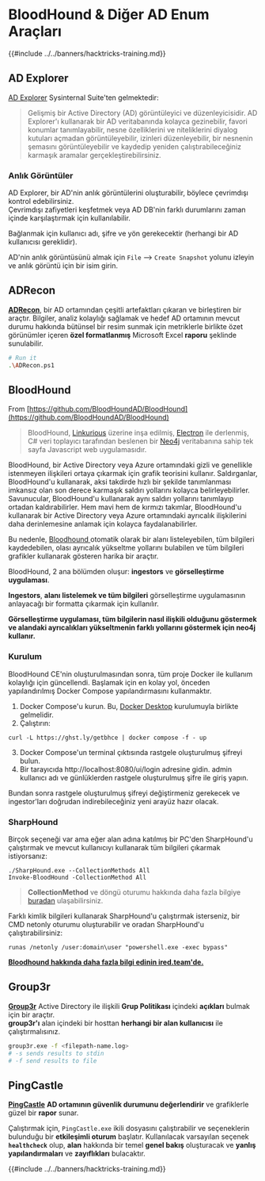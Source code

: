 # BloodHound & Diğer AD Enum Araçları

{{#include ../../banners/hacktricks-training.md}}

## AD Explorer

[AD Explorer](https://docs.microsoft.com/en-us/sysinternals/downloads/adexplorer) Sysinternal Suite'ten gelmektedir:

> Gelişmiş bir Active Directory (AD) görüntüleyici ve düzenleyicisidir. AD Explorer'ı kullanarak bir AD veritabanında kolayca gezinebilir, favori konumlar tanımlayabilir, nesne özelliklerini ve niteliklerini diyalog kutuları açmadan görüntüleyebilir, izinleri düzenleyebilir, bir nesnenin şemasını görüntüleyebilir ve kaydedip yeniden çalıştırabileceğiniz karmaşık aramalar gerçekleştirebilirsiniz.

### Anlık Görüntüler

AD Explorer, bir AD'nin anlık görüntülerini oluşturabilir, böylece çevrimdışı kontrol edebilirsiniz.\
Çevrimdışı zafiyetleri keşfetmek veya AD DB'nin farklı durumlarını zaman içinde karşılaştırmak için kullanılabilir.

Bağlanmak için kullanıcı adı, şifre ve yön gerekecektir (herhangi bir AD kullanıcısı gereklidir).

AD'nin anlık görüntüsünü almak için `File` --> `Create Snapshot` yolunu izleyin ve anlık görüntü için bir isim girin.

## ADRecon

[**ADRecon**](https://github.com/adrecon/ADRecon), bir AD ortamından çeşitli artefaktları çıkaran ve birleştiren bir araçtır. Bilgiler, analiz kolaylığı sağlamak ve hedef AD ortamının mevcut durumu hakkında bütünsel bir resim sunmak için metriklerle birlikte özet görünümler içeren **özel formatlanmış** Microsoft Excel **raporu** şeklinde sunulabilir.
```bash
# Run it
.\ADRecon.ps1
```
## BloodHound

From [https://github.com/BloodHoundAD/BloodHound](https://github.com/BloodHoundAD/BloodHound)

> BloodHound, [Linkurious](http://linkurio.us/) üzerine inşa edilmiş, [Electron](http://electron.atom.io/) ile derlenmiş, C# veri toplayıcı tarafından beslenen bir [Neo4j](https://neo4j.com/) veritabanına sahip tek sayfa Javascript web uygulamasıdır.

BloodHound, bir Active Directory veya Azure ortamındaki gizli ve genellikle istenmeyen ilişkileri ortaya çıkarmak için grafik teorisini kullanır. Saldırganlar, BloodHound'u kullanarak, aksi takdirde hızlı bir şekilde tanımlanması imkansız olan son derece karmaşık saldırı yollarını kolayca belirleyebilirler. Savunucular, BloodHound'u kullanarak aynı saldırı yollarını tanımlayıp ortadan kaldırabilirler. Hem mavi hem de kırmızı takımlar, BloodHound'u kullanarak bir Active Directory veya Azure ortamındaki ayrıcalık ilişkilerini daha derinlemesine anlamak için kolayca faydalanabilirler.

Bu nedenle, [Bloodhound ](https://github.com/BloodHoundAD/BloodHound) otomatik olarak bir alanı listeleyebilen, tüm bilgileri kaydedebilen, olası ayrıcalık yükseltme yollarını bulabilen ve tüm bilgileri grafikler kullanarak gösteren harika bir araçtır.

BloodHound, 2 ana bölümden oluşur: **ingestors** ve **görselleştirme uygulaması**.

**Ingestors**, **alanı listelemek ve tüm bilgileri** görselleştirme uygulamasının anlayacağı bir formatta çıkarmak için kullanılır.

**Görselleştirme uygulaması, tüm bilgilerin nasıl ilişkili olduğunu göstermek ve alandaki ayrıcalıkları yükseltmenin farklı yollarını göstermek için neo4j kullanır.**

### Kurulum

BloodHound CE'nin oluşturulmasından sonra, tüm proje Docker ile kullanım kolaylığı için güncellendi. Başlamak için en kolay yol, önceden yapılandırılmış Docker Compose yapılandırmasını kullanmaktır.

1. Docker Compose'u kurun. Bu, [Docker Desktop](https://www.docker.com/products/docker-desktop/) kurulumuyla birlikte gelmelidir.
2. Çalıştırın:
```
curl -L https://ghst.ly/getbhce | docker compose -f - up
```
3. Docker Compose'un terminal çıktısında rastgele oluşturulmuş şifreyi bulun.  
4. Bir tarayıcıda http://localhost:8080/ui/login adresine gidin. admin kullanıcı adı ve günlüklerden rastgele oluşturulmuş şifre ile giriş yapın.  

Bundan sonra rastgele oluşturulmuş şifreyi değiştirmeniz gerekecek ve ingestor'ları doğrudan indirebileceğiniz yeni arayüz hazır olacak.  

### SharpHound  

Birçok seçeneği var ama eğer alan adına katılmış bir PC'den SharpHound'u çalıştırmak ve mevcut kullanıcıyı kullanarak tüm bilgileri çıkarmak istiyorsanız:
```
./SharpHound.exe --CollectionMethods All
Invoke-BloodHound -CollectionMethod All
```
> **CollectionMethod** ve döngü oturumu hakkında daha fazla bilgiye [buradan](https://support.bloodhoundenterprise.io/hc/en-us/articles/17481375424795-All-SharpHound-Community-Edition-Flags-Explained) ulaşabilirsiniz.

Farklı kimlik bilgileri kullanarak SharpHound'u çalıştırmak isterseniz, bir CMD netonly oturumu oluşturabilir ve oradan SharpHound'u çalıştırabilirsiniz:
```
runas /netonly /user:domain\user "powershell.exe -exec bypass"
```
[**Bloodhound hakkında daha fazla bilgi edinin ired.team'de.**](https://ired.team/offensive-security-experiments/active-directory-kerberos-abuse/abusing-active-directory-with-bloodhound-on-kali-linux)

## Group3r

[**Group3r**](https://github.com/Group3r/Group3r) Active Directory ile ilişkili **Grup Politikası** içindeki **açıkları** bulmak için bir araçtır. \
**group3r'ı** alan içindeki bir hosttan **herhangi bir alan kullanıcısı** ile çalıştırmalısınız.
```bash
group3r.exe -f <filepath-name.log>
# -s sends results to stdin
# -f send results to file
```
## PingCastle

[**PingCastle**](https://www.pingcastle.com/documentation/) **AD ortamının güvenlik durumunu değerlendirir** ve grafiklerle güzel bir **rapor** sunar.

Çalıştırmak için, `PingCastle.exe` ikili dosyasını çalıştırabilir ve seçeneklerin bulunduğu bir **etkileşimli oturum** başlatır. Kullanılacak varsayılan seçenek **`healthcheck`** olup, **alan** hakkında bir temel **genel bakış** oluşturacak ve **yanlış yapılandırmaları** ve **zayıflıkları** bulacaktır.&#x20;

{{#include ../../banners/hacktricks-training.md}}
